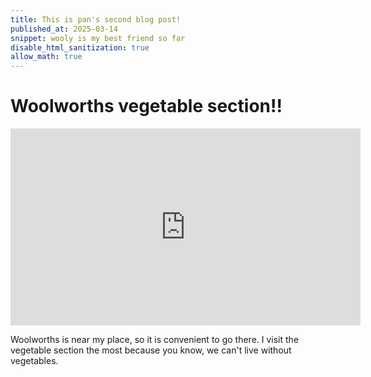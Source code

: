 ```yaml
---
title: This is pan's second blog post!
published_at: 2025-03-14
snippet: wooly is my best friend so far
disable_html_sanitization: true
allow_math: true
---
```


# Woolworths vegetable section!!

<iframe width="560" height="315" src="https://www.youtube.com/embed/esvnRy8RSuM?si=VUOMPU81woR2MF9_" title="YouTube video player" frameborder="0" allow="accelerometer; autoplay; clipboard-write; encrypted-media; gyroscope; picture-in-picture; web-share" referrerpolicy="strict-origin-when-cross-origin" allowfullscreen></iframe>

Woolworths is near my place, so it is convenient to go there. I visit the vegetable section the most because you know, we can't live without vegetables.